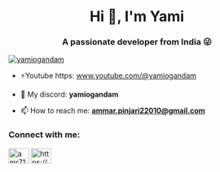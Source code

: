 <h1 align="center">Hi 👋, I'm Yami</h1>
<h3 align="center">A passionate developer from India 😜</h3>

<p align="left"> <a href="https://twitter.com/yamiogandam" target="_blank"><img src="https://img.shields.io/twitter/follow/yamiogandam?logo=twitter&style=for-the-badge" alt="yamiogandam" /></a> </p>

- ⚡Youtube https: www.youtube.com/@yamiogandam

- 🔧 My discord:  **yamiogandam**

- 📫 How to reach me:  **ammar.pinjari22010@gmail.com**

<h3 align="left">Connect with me:</h3>
<p align="left">
<a href="https://twitter.com/amr71682630" target="blank"><img align="center" src="https://raw.githubusercontent.com/rahuldkjain/github-profile-readme-generator/master/src/images/icons/Social/twitter.svg" alt="amr71682630" height="30" width="40" /></a>
<a href="https://discord.gg/https://discord.gg/f4QdxYkvUF" target="blank"><img align="center" src="https://raw.githubusercontent.com/rahuldkjain/github-profile-readme-generator/master/src/images/icons/Social/discord.svg" alt="https://discord.gg/f4QdxYkvUF" height="30" width="40" /></a>
</p>

